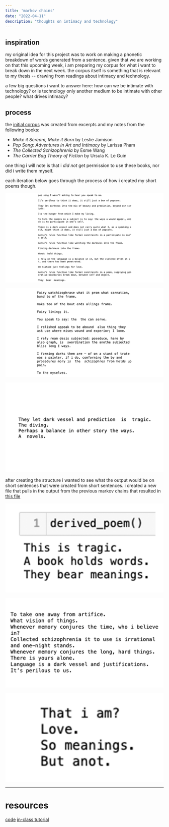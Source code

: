 ```yaml
---
title: 'markov chains'
date: "2022-04-11"
description: "thoughts on intimacy and technology"
---
```


## inspiration

my original idea for this project was to work on making a phonetic breakdown of words generated from a sentence. given that we are working on that this upcoming week, i am preparing my corpus for what i want to break down in the next week. the corpus itself is something that is relevant to my thesis -- drawing from readings about intimacy and technology. 

a few big questions i want to answer here: how can we be intimate with technology? or is technology only another medium to be intimate with other people? what drives intimacy?

## process

the [initial corpus](https://github.com/samheckle/rwet/blob/742bb5a11eebd85ffdeb488a20a98a5fd39a9721/assignment-5/corpus.txt) was created from excerpts and my notes from the following books:
* _Make it Scream, Make it Burn_ by Leslie Jamison
* _Pop Song: Adventures in Art and Intimacy_ by Larissa Pham
* _The Collected Schizophrenia_ by Esme Wang
* _The Carrier Bag Theory of Fiction_ by Ursula K. Le Guin

one thing i will note is that i _did not_ get permission to use these books, nor did i write them myself. 

each iteration below goes through the process of how i created my short poems though.

![a first sample of getting text working](./first.png)

![testing with character input rather than n-gram by words](./second.png)

![now testing the structure of the poem](./third.png)

after creating the structure i wanted to see what the output would be on short sentences that were created from short sentences. i created a new file that pulls in the output from the previous markov chains that resulted in [this file](https://github.com/samheckle/rwet/blob/0650ae109b8327313284314dc87f7a3b4590904f/assignment-5/derived-corpus.txt)

![the first test after creating a corpus file from the output of the first layer of markov. this is a markov on a markov chain.](./tragic.png)

![using characters still but changing the order to be higher (previously it was at 1 and changed to 7)](./fifth.png)

![using characters but a lower order (using 1)](./sixth.png)

<!-- ## final -->

----
# resources
[code](https://github.com/samheckle/rwet/blob/master/assignment-5/assignment-5.ipynb) [in-class tutorial](https://github.com/aparrish/predictive-text-and-text-generation/blob/master/predictive-text-and-text-generation.ipynb)